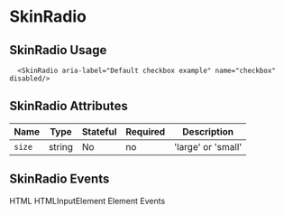 # SkinRadio

## SkinRadio Usage

```react
  <SkinRadio aria-label="Default checkbox example" name="checkbox" disabled/>
```

## SkinRadio Attributes

Name | Type | Stateful | Required | Description
--- | --- | --- | --- | ---
`size` | string | No | no |  'large' or 'small'

## SkinRadio Events

HTML HTMLInputElement Element Events

